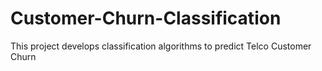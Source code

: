 # Customer-Churn-Classification
This project develops classification algorithms to predict Telco Customer Churn 
